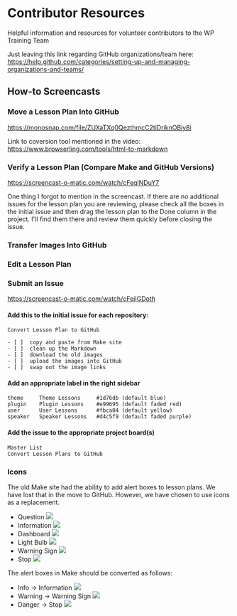 # Contributor Resources
Helpful information and resources for volunteer contributors to the WP Training Team

Just leaving this link regarding GitHub organizations/team here: 
https://help.github.com/categories/setting-up-and-managing-organizations-and-teams/

## How-to Screencasts
### Move a Lesson Plan Into GitHub
https://monosnap.com/file/ZUXaTXq0QezthmcC2tiDriknOBjy8i

Link to coversion tool mentioned in the video: https://www.browserling.com/tools/html-to-markdown

### Verify a Lesson Plan (Compare Make and GitHub Versions)
https://screencast-o-matic.com/watch/cFeqlNDuY7

One thing I forgot to mention in the screencast. If there are no additional issues for the lesson plan you are reviewing, please check all the boxes in the initial issue and then drag the lesson plan to the Done column in the project. I'll find them there and review them quickly before closing the issue.

### Transfer Images Into GitHub

### Edit a Lesson Plan

### Submit an Issue

https://screencast-o-matic.com/watch/cFejIGDoth

#### Add this to the initial issue for each repository:
```
Convert Lesson Plan to GitHub

- [ ]  copy and paste from Make site
- [ ]  clean up the Markdown
- [ ]  download the old images
- [ ]  upload the images into GitHub
- [ ]  swap out the image links
```

#### Add an appropriate label in the right sidebar
```
theme     Theme Lessons     #1d76db (default blue)
plugin    Plugin Lessons    #e99695 (default faded red)
user      User Lessons      #fbca04 (default yellow)
speaker   Speaker Lessons   #d4c5f9 (default faded purple)
```

#### Add the issue to the appropriate project board(s)
```
Master List
Convert Lesson Plans to GitHub
```

### Icons
The old Make site had the ability to add alert boxes to lesson plans. We have lost that in the move to GitHub. However, we have chosen to use icons as a replacement.

* Question ![](https://github.com/wptrainingteam/contributor-resources/tree/master/images/if_Button-White-Help_58495.png)
* Information ![](https://github.com/wptrainingteam/contributor-resources/tree/master/images/if_Button-White-Info_58496.png)
* Dashboard ![](https://github.com/wptrainingteam/contributor-resources/tree/master/images/if_Dashboard_58527.png)
* Light Bulb ![](https://github.com/wptrainingteam/contributor-resources/tree/master/images/if_Light-Bulb-On_58569.png)
* Warning Sign ![](https://github.com/wptrainingteam/contributor-resources/tree/master/images/if_Sign-Warning_58607.png)
* Stop ![](https://github.com/wptrainingteam/contributor-resources/tree/master/images/if_Stop_58614.png)

The alert boxes in Make should be converted as follows:
* Info -> Information ![](https://github.com/wptrainingteam/contributor-resources/tree/master/images/if_Button-White-Info_58496.png)
* Warning -> Warning Sign ![](https://github.com/wptrainingteam/contributor-resources/tree/master/images/if_Sign-Warning_58607.png)
* Danger -> Stop ![](https://raw.githubusercontent.com/JulieKuehl/contributor-resources/master/images/if_Stop_58614.png)
